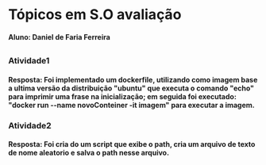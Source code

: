 # Tópicos em S.O avaliação
#### Aluno: Daniel de Faria Ferreira
##


### Atividade1
#### Resposta: Foi implementado um dockerfile, utilizando como imagem base a ultima versão da distribuição "ubuntu" que executa o comando "echo" para imprimir uma frase na inicialização; em seguida foi executado: "docker run --name novoConteiner -it imagem" para executar a imagem.

### Atividade2
#### Resposta: Foi cria do um script que exibe o path, cria um arquivo de texto de nome aleatorio e salva o path nesse arquivo.


